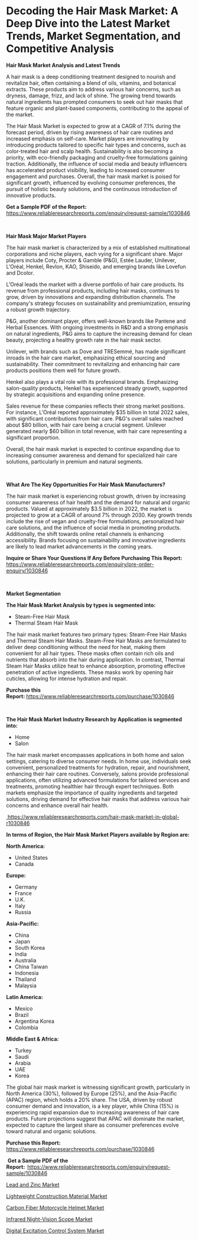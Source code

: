 <p><h1>Decoding the Hair Mask Market: A Deep Dive into the Latest Market Trends, Market Segmentation, and Competitive Analysis</h1></p><p><strong>Hair Mask Market Analysis and Latest Trends</strong></p>
<p><p>A hair mask is a deep conditioning treatment designed to nourish and revitalize hair, often containing a blend of oils, vitamins, and botanical extracts. These products aim to address various hair concerns, such as dryness, damage, frizz, and lack of shine. The growing trend towards natural ingredients has prompted consumers to seek out hair masks that feature organic and plant-based components, contributing to the appeal of the market.</p><p>The Hair Mask Market is expected to grow at a CAGR of 7.1% during the forecast period, driven by rising awareness of hair care routines and increased emphasis on self-care. Market players are innovating by introducing products tailored to specific hair types and concerns, such as color-treated hair and scalp health. Sustainability is also becoming a priority, with eco-friendly packaging and cruelty-free formulations gaining traction. Additionally, the influence of social media and beauty influencers has accelerated product visibility, leading to increased consumer engagement and purchases. Overall, the hair mask market is poised for significant growth, influenced by evolving consumer preferences, the pursuit of holistic beauty solutions, and the continuous introduction of innovative products.</p></p>
<p><strong>Get a Sample PDF of the Report:&nbsp;</strong> <a href="https://www.reliableresearchreports.com/enquiry/request-sample/1030846">https://www.reliableresearchreports.com/enquiry/request-sample/1030846</a></p>
<p>&nbsp;</p>
<p><strong>Hair Mask Major Market Players</strong></p>
<p><p>The hair mask market is characterized by a mix of established multinational corporations and niche players, each vying for a significant share. Major players include Coty, Procter & Gamble (P&G), Estée Lauder, Unilever, L'Oréal, Henkel, Revlon, KAO, Shiseido, and emerging brands like Lovefun and Dcolor.</p><p>L'Oréal leads the market with a diverse portfolio of hair care products. Its revenue from professional products, including hair masks, continues to grow, driven by innovations and expanding distribution channels. The company's strategy focuses on sustainability and premiumization, ensuring a robust growth trajectory.</p><p>P&G, another dominant player, offers well-known brands like Pantene and Herbal Essences. With ongoing investments in R&D and a strong emphasis on natural ingredients, P&G aims to capture the increasing demand for clean beauty, projecting a healthy growth rate in the hair mask sector.</p><p>Unilever, with brands such as Dove and TRESemmé, has made significant inroads in the hair care market, emphasizing ethical sourcing and sustainability. Their commitment to revitalizing and enhancing hair care products positions them well for future growth.</p><p>Henkel also plays a vital role with its professional brands. Emphasizing salon-quality products, Henkel has experienced steady growth, supported by strategic acquisitions and expanding online presence.</p><p>Sales revenue for these companies reflects their strong market positions. For instance, L'Oréal reported approximately $35 billion in total 2022 sales, with significant contributions from hair care. P&G's overall sales reached about $80 billion, with hair care being a crucial segment. Unilever generated nearly $60 billion in total revenue, with hair care representing a significant proportion.</p><p>Overall, the hair mask market is expected to continue expanding due to increasing consumer awareness and demand for specialized hair care solutions, particularly in premium and natural segments.</p></p>
<p>&nbsp;</p>
<p><strong>What Are The Key Opportunities For Hair Mask Manufacturers?</strong></p>
<p><p>The hair mask market is experiencing robust growth, driven by increasing consumer awareness of hair health and the demand for natural and organic products. Valued at approximately $3.5 billion in 2022, the market is projected to grow at a CAGR of around 7% through 2030. Key growth trends include the rise of vegan and cruelty-free formulations, personalized hair care solutions, and the influence of social media in promoting products. Additionally, the shift towards online retail channels is enhancing accessibility. Brands focusing on sustainability and innovative ingredients are likely to lead market advancements in the coming years.</p></p>
<p><strong>Inquire or Share Your Questions If Any Before Purchasing This Report:</strong> <a href="https://www.reliableresearchreports.com/enquiry/pre-order-enquiry/1030846">https://www.reliableresearchreports.com/enquiry/pre-order-enquiry/1030846</a></p>
<p>&nbsp;</p>
<p><strong>Market Segmentation</strong></p>
<p><strong>The Hair Mask Market Analysis by types is segmented into:</strong></p>
<p><ul><li>Steam-Free Hair Mask</li><li>Thermal Steam Hair Mask</li></ul></p>
<p><p>The hair mask market features two primary types: Steam-Free Hair Masks and Thermal Steam Hair Masks. Steam-Free Hair Masks are formulated to deliver deep conditioning without the need for heat, making them convenient for all hair types. These masks often contain rich oils and nutrients that absorb into the hair during application. In contrast, Thermal Steam Hair Masks utilize heat to enhance absorption, promoting effective penetration of active ingredients. These masks work by opening hair cuticles, allowing for intense hydration and repair.</p></p>
<p><strong>Purchase this Report:&nbsp;</strong><a href="https://www.reliableresearchreports.com/purchase/1030846">https://www.reliableresearchreports.com/purchase/1030846</a></p>
<p>&nbsp;</p>
<p><strong>The Hair Mask Market Industry Research by Application is segmented into:</strong></p>
<p><ul><li>Home</li><li>Salon</li></ul></p>
<p><p>The hair mask market encompasses applications in both home and salon settings, catering to diverse consumer needs. In home use, individuals seek convenient, personalized treatments for hydration, repair, and nourishment, enhancing their hair care routines. Conversely, salons provide professional applications, often utilizing advanced formulations for tailored services and treatments, promoting healthier hair through expert techniques. Both markets emphasize the importance of quality ingredients and targeted solutions, driving demand for effective hair masks that address various hair concerns and enhance overall hair health.</p></p>
<p><a href="https://www.reliableresearchreports.com/hair-mask-market-in-global-r1030846">&nbsp;https://www.reliableresearchreports.com/hair-mask-market-in-global-r1030846</a></p>
<p><strong>In terms of Region, the Hair Mask Market Players available by Region are:</strong></p>
<p>
    <p> <strong> North America: </strong>
        <ul>
            <li>United States</li>
            <li>Canada</li>
        </ul>
        </p> 
    <p> <strong> Europe: </strong>
        <ul>
            <li>Germany</li>
            <li>France</li>
            <li>U.K.</li>
            <li>Italy</li>
            <li>Russia</li>
        </ul>
        </p> 
    <p> <strong> Asia-Pacific: </strong>
        <ul>
            <li>China</li>
            <li>Japan</li>
            <li>South Korea</li>
            <li>India</li>
            <li>Australia</li>
            <li>China Taiwan</li>
            <li>Indonesia</li>
            <li>Thailand</li>
            <li>Malaysia</li>
        </ul>
        </p> 
    <p> <strong> Latin America: </strong>
        <ul>
            <li>Mexico</li>
            <li>Brazil</li>
            <li>Argentina Korea</li>
            <li>Colombia</li>
        </ul>
        </p> 
    <p> <strong> Middle East & Africa: </strong>
        <ul>
            <li>Turkey</li>
            <li>Saudi</li>
            <li>Arabia</li>
            <li>UAE</li>
            <li>Korea</li>
        </ul>
    </p>
    </p>
<p><p>The global hair mask market is witnessing significant growth, particularly in North America (30%), followed by Europe (25%), and the Asia-Pacific (APAC) region, which holds a 20% share. The USA, driven by robust consumer demand and innovation, is a key player, while China (15%) is experiencing rapid expansion due to increasing awareness of hair care products. Future projections suggest that APAC will dominate the market, expected to capture the largest share as consumer preferences evolve toward natural and organic solutions.</p></p>
<p><strong>Purchase this Report: </strong><a href="https://www.reliableresearchreports.com/purchase/1030846">https://www.reliableresearchreports.com/purchase/1030846</a></p>
<p>&nbsp;<strong>Get a Sample PDF of the Report:&nbsp;&nbsp;</strong><a href="https://www.reliableresearchreports.com/enquiry/request-sample/1030846">https://www.reliableresearchreports.com/enquiry/request-sample/1030846</a></p>
<p><strong></strong></p>
<p><p><a href="https://issuu.com/reportprime-2/docs/lead-and-zinc-market-size-2030.pptx_42b0cd6a014550">Lead and Zinc Market</a></p><p><a href="https://issuu.com/reportprime-2/docs/lightweight-construction-material-m_90fc70415b8087">Lightweight Construction Material Market</a></p><p><a href="https://www.linkedin.com/pulse/how-carbon-fiber-motorcycle-helmet-market-changing-from-2024-3xoaf?trackingId=lEuYGY5XS1iDqwUaJmtjEA%3D%3D">Carbon Fiber Motorcycle Helmet Market</a></p><p><a href="https://github.com/SamiaHussain82/Market-Research-Report-List-1/blob/main/infrared-night-vision-scope-market.md">Infrared Night-Vision Scope Market</a></p><p><a href="https://medium.com/@lamm8276/the-market-for-digital-excitation-control-system-market-is-examined-in-this-report-along-with-12d415c373ca?postPublishedType=initial">Digital Excitation Control System Market</a></p></p>